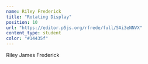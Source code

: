 ```yaml
---
name: Riley Frederick
title: "Rotating Display"
position: 10
url: "https://editor.p5js.org/rfrede/full/5Ai3eNNVX"
content_type: student
color: "#14435f"
---
```


Riley James Frederick
